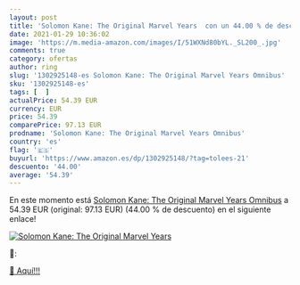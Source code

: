 ```yaml
---
layout: post
title: 'Solomon Kane: The Original Marvel Years  con un 44.00 % de descuento'
date: 2021-01-29 10:36:02
image: 'https://m.media-amazon.com/images/I/51WXNd80bYL._SL200_.jpg'
comments: true
category: ofertas
author: ring
slug: '1302925148-es Solomon Kane: The Original Marvel Years Omnibus'
sku: '1302925148-es'
tags: [  ]
actualPrice: 54.39 EUR
currency: EUR
price: 54.39
comparePrice: 97.13 EUR
prodname: 'Solomon Kane: The Original Marvel Years Omnibus'
country: 'es'
flag: '🇪🇸'
buyurl: 'https://www.amazon.es/dp/1302925148/?tag=tolees-21'
descuento: '44.00'
average: '54.39'
---
```


En este momento está [Solomon Kane: The Original Marvel Years Omnibus](https://www.amazon.es/dp/1302925148/?tag=tolees-21) a 54.39 EUR (original: 97.13 EUR) (44.00 %  de descuento) en el siguiente enlace!

[![Solomon Kane: The Original Marvel Years ](https://m.media-amazon.com/images/I/51WXNd80bYL._SL200_.jpg)](https://www.amazon.es/dp/1302925148/?tag=tolees-21)

🔎:


[🛒 Aquí!!!](https://www.amazon.es/dp/1302925148/?tag=tolees-21)
